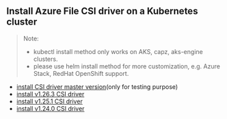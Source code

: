 ## Install Azure File CSI driver on a Kubernetes cluster
> Note:
>  - kubectl install method only works on AKS, capz, aks-engine clusters.
>  - please use helm install method for more customization, e.g. Azure Stack, RedHat OpenShift support.

 - [install CSI driver master version](./install-csi-driver-master.md)(only for testing purpose)
 - [install v1.26.3 CSI driver](./install-csi-driver-v1.26.3.md)
 - [install v1.25.1 CSI driver](./install-csi-driver-v1.25.1.md)
 - [install v1.24.0 CSI driver](./install-csi-driver-v1.24.0.md)
